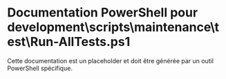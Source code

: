 # Documentation PowerShell pour development\scripts\maintenance\test\Run-AllTests.ps1

Cette documentation est un placeholder et doit être générée par un outil PowerShell spécifique.
